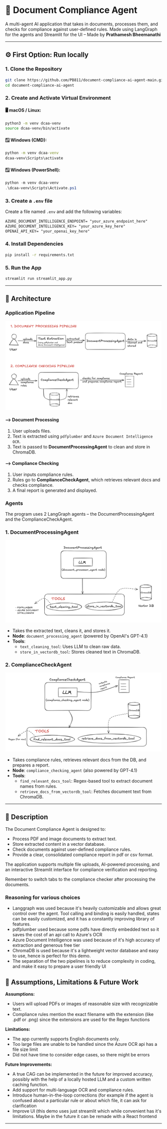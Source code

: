 # 📄 Document Compliance Agent

A multi-agent AI application that takes in documents, processes them, and checks for compliance against user-defined rules. Made using LangGraph for the agents and Streamlit for the UI – Made by **Prathamesh Bheemanathi**

---

## ⚙️ First Option: Run locally

### 1. Clone the Repository

```bash
git clone https://github.com/PB811/document-compliance-ai-agent-main.git
cd document-compliance-ai-agent
```

### 2. Create and Activate Virtual Environment

#### 🖥 macOS / Linux:

```bash
python3 -m venv dcaa-venv
source dcaa-venv/bin/activate
```

#### 🪟 Windows (CMD):

```cmd
python -m venv dcaa-venv
dcaa-venv\Scripts\activate
```

#### 🪟 Windows (PowerShell):

```powershell
python -m venv dcaa-venv
.\dcaa-venv\Scripts\Activate.ps1
```

### 3. Create a `.env` file 

Create a file named `.env` and add the following variables:

```env
AZURE_DOCUMENT_INTELLIGENCE_ENDPOINT= "your_azure_endpoint_here"
AZURE_DOCUMENT_INTELLIGENCE_KEY= "your_azure_key_here"
OPENAI_API_KEY= "your_openai_key_here"
```

### 4. Install Dependencies

```bash
pip install -r requirements.txt
```

### 5. Run the App

```bash
streamlit run streamlit_app.py
```

---

## 🧠 Architecture

### Application Pipeline

![Pipeline Architecture](readme_images/pipeline_architecture_diagram.png)

#### --> Document Processing
1. User uploads files.
2. Text is extracted using `pdfplumber` and `Azure Document Intelligence OCR`.
3. Text is passed to **DocumentProcessingAgent** to clean and store in ChromaDB.

#### --> Compliance Checking
1. User inputs compliance rules.
2. Rules go to **ComplianceCheckAgent**, which retrieves relevant docs and checks compliance.
3. A final report is generated and displayed.

### Agents

The program uses 2 LangGraph agents – the DocumentProcessingAgent and the ComplianceCheckAgent.

### 1. DocumentProcessingAgent

![Agent 1 Architecture](readme_images/document_processing_agent_diagram.png)

- Takes the extracted text, cleans it, and stores it.
- **Node**: `document_processing_agent` (powered by OpenAI's GPT-4.1)
- **Tools**:
  - `text_cleaning_tool`: Uses LLM to clean raw data.
  - `store_in_vectordb_tool`: Stores cleaned text in ChromaDB.

### 2. ComplianceCheckAgent

![Agent 2 Architecture](readme_images/compliance_check_agent_diagram.png)

- Takes compliance rules, retrieves relevant docs from the DB, and prepares a report.
- **Node**: `compliance_checking_agent` (also powered by GPT-4.1)
- **Tools**:
  - `find_relevant_docs_tool`: Regex-based tool to extract document names from rules.
  - `retrieve_docs_from_vectordb_tool`: Fetches document text from ChromaDB.

---

## 📘 Description

The Document Compliance Agent is designed to:
- Process PDF and image documents to extract text.
- Store extracted content in a vector database.
- Check documents against user-defined compliance rules.
- Provide a clear, consolidated compliance report in pdf or csv format.

The application supports multiple file uploads, AI-powered processing, and an interactive Streamlit interface for compliance verification and reporting.

Remember to switch tabs to the compliance checker after processing the documents.

### Reasoning for various choices

- Langgraph was used because it's heavily customizable and allows great control over the agent. Tool calling and binding is easily handled, states can be easily customized, and it has a constantly improving library of features.
- pdfplumber used because some pdfs have directly embedded text so it saves the cost of an api call to Azure's OCR
- Azure Document Intelligence was used because of it's high accuracy of extraction and generous free tier
- ChromaDB is used because it's a lightweight vector database and easy to use, hence is perfect for this demo.
- The separation of the two pipelines is to reduce complexity in coding, and make it easy to prepare a user friendly UI

## 🧩 Assumptions, Limitations & Future Work

**Assumptions:**

* Users will upload PDFs or images of reasonable size with recognizable text.
* Compliance rules mention the exact filename with the extension (like .pdf or .png) since the extensions are used for the Regex functions

**Limitations:**

* The app currently supports English documents only.
* Too large files are unable to be handled since the Azure OCR api has a file size limit
* Did not have time to consider edge cases, so there might be errors

**Future Improvements:**

* A true CAG can be implemented in the future for improved accuracy, possibly with the help of a locally hosted LLM and a custom written caching function. 
* Add support for multi-language OCR and compliance rules.
* Introduce human-in-the-loop corrections (for example if the agent is confused about a particular rule or about which file, it can ask for clarification
* Improve UI (this demo uses just streamlit which while convenient has it's limitations. Maybe in the future it can be remade with a React frontend

---
